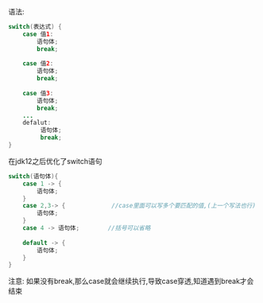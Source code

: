 语法:
```java
switch(表达式) {
	case 值1:
		语句体;
		break;
	
	case 值2:
		语句体;
		break;
	
	case 值3:
		语句体;
		break;
	...
	defalut:
		 语句体;
		 break;
}
```

在jdk12之后优化了switch语句
```java
switch(语句体){
	case 1 -> {
		语句体;
	}
	case 2,3-> {             //case里面可以写多个要匹配的值,(上一个写法也行)
		语句体;
	}
	case 4 -> 语句体;        //括号可以省略
	
	default -> {
		语句体;
	}
}
```
注意:
如果没有break,那么case就会继续执行,导致case穿透,知道遇到break才会结束
